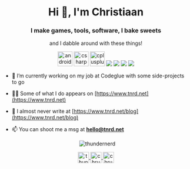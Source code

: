 <h1 align="center">Hi 👋, I'm Christiaan</h1>
<h3 align="center">I make games, tools, software, I bake sweets</h3>
<p align="center">and I dabble around with these things!</p>
<p align="center">
	<img src="https://img.icons8.com/ios/50/000000/android-os.png" alt="android" width="40" height="40"/>
	<img src="https://img.icons8.com/ios/50/000000/c-sharp-logo.png" alt="csharp" width="40" height="40"/>
	<img src="https://img.icons8.com/ios/50/000000/c-plus-plus-logo.png" alt="cplusplus" width="40" height="40" />
	<img src="https://img.icons8.com/ios/50/000000/docker.png"/>
	<img src="https://img.icons8.com/ios/50/000000/git.png"/>
	<img src="https://img.icons8.com/ios/50/000000/kotlin.png"/>
	<img src="https://img.icons8.com/ios/50/000000/unity.png"/>
</p>

- 🔭 I’m currently working on my job at Codeglue with some side-projects to go

- 👨‍💻 Some of what I do appears on [https://www.tnrd.net](https://www.tnrd.net)

- 📝 I almost never write at [https://www.tnrd.net/blog](https://www.tnrd.net/blog)

- 📫 You can shoot me a msg at **hello@tnrd.net**

<p align="center">
	&nbsp;
	<img align="center" src="https://github-readme-stats.vercel.app/api?username=thundernerd&show_icons=true" alt="thundernerd" />
</p>

<p align="center">
	<a href="https://instagram.com/thundernerd" target="blank">
		<img align="center" src="https://img.icons8.com/ios/50/000000/instagram-new.png" alt="thundernerd" height="30" width="30" />
	</a>
	<a href="https://linkedin.com/in/chrusb" target="blank">
		<img align="center" src="https://img.icons8.com/ios/50/000000/linkedin.png" alt="chrusb" height="30" width="30" />
	</a>
	<a href="https://twitter.com/chrusb" target="blank">
		<img align="center" src="https://img.icons8.com/ios/50/000000/twitter.png" alt="chrusb" height="30" width="30" />
	</a>
</p>
